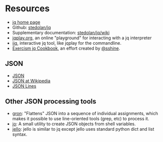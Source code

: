 # Resources

- [jq home page][jq]
- Github: [stedolan/jq][github]
- Supplementary documentation: [stedolan/jq/wiki][wiki]
- [jqplay.org][jqplay], an online "playground" for interacting with a jq interpreter
- [ijq][ijq], interactive jq tool, like jqplay for the commandline.
- [Exercism jq Cookbook][cook], an effort created by [@sshine][sshine].

## JSON

- [JSON][json]
- [JSON at Wikipedia][wiki-json]
- [JSON Lines][jsonl]

## Other JSON processing tools

- [gron][gron]: "Flattens" JSON into a sequence of individual assignments, which makes it possible to use line-oriented tools (grep, etc) to process it.
- [jo][jo]: A small utility to create JSON objects from shell variables.
- [jello][jello]: jello is similar to jq except jello uses standard python dict and list syntax.

[jq]: https://stedolan.github.io/jq
[github]: https://github.com/stedolan/jq
[wiki]: https://github.com/stedolan/jq/wiki
[jqplay]: https://jqplay.org
[ijq]: https://github.com/gpanders/ijq
[gron]: https://github.com/tomnomnom/gron#readme
[jo]: https://github.com/jpmens/jo#readme
[jello]: https://kellyjonbrazil.github.io/jello
[jsonl]: https://jsonlines.org
[json]: https://json.org
[wiki-json]: https://en.wikipedia.org/wiki/JSON
[cook]: https://github.com/exercism/exercism/issues/5055
[sshine]: https://exercism.org/profiles/sshine
